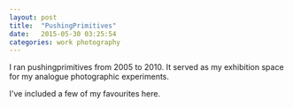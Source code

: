 ```yaml
---
layout: post
title:  "PushingPrimitives"
date:   2015-05-30 03:25:54
categories: work photography
---
```

I ran pushingprimitives from 2005 to 2010. It served as my exhibition space for my analogue photographic experiments.

I've included a few of my favourites here. 

